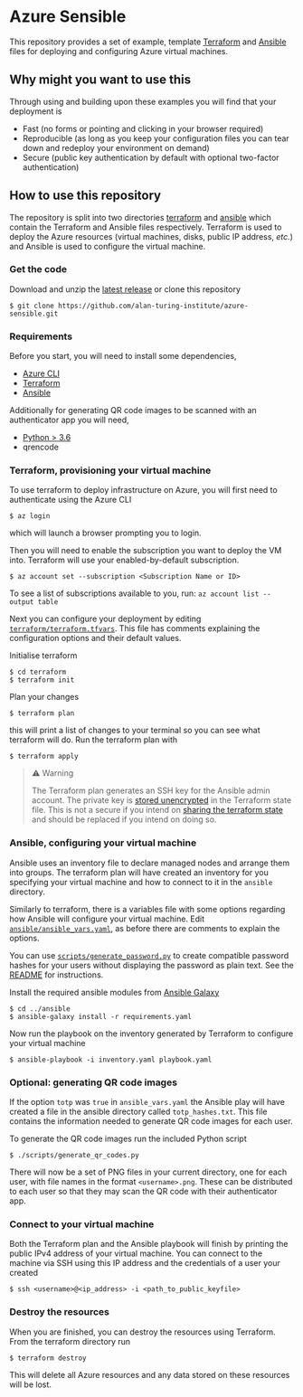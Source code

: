 # Azure Sensible

This repository provides a set of example, template
[Terraform](https://www.terraform.io/) and [Ansible](https://www.ansible.com)
files for deploying and configuring Azure virtual machines.

## Why might you want to use this

Through using and building upon these examples you will find that your
deployment is

- Fast (no forms or pointing and clicking in your browser required)
- Reproducible (as long as you keep your configuration files you can tear down
  and redeploy your environment on demand)
- Secure (public key authentication by default with optional two-factor
  authentication)

## How to use this repository

The repository is split into two directories [terraform](./terraform) and
[ansible](./ansible) which contain the Terraform and Ansible files respectively.
Terraform is used to deploy the Azure resources (virtual machines, disks, public
IP address, _etc._) and Ansible is used to configure the virtual machine.

### Get the code

Download and unzip the [latest
release](https://github.com/alan-turing-institute/azure-sensible/releases/latest)
or clone this repository

```
$ git clone https://github.com/alan-turing-institute/azure-sensible.git
```

### Requirements

Before you start, you will need to install some dependencies,

- [Azure CLI](https://docs.microsoft.com/en-us/cli/azure/install-azure-cli)
- [Terraform](https://learn.hashicorp.com/tutorials/terraform/install-cli)
- [Ansible](https://docs.ansible.com/ansible/latest/installation_guide/intro_installation.html)

Additionally for generating QR code images to be scanned with an authenticator
app you will need,

- [Python > 3.6](https://wiki.python.org/moin/BeginnersGuide/Download)
- qrencode

### Terraform, provisioning your virtual machine

To use terraform to deploy infrastructure on Azure, you will first need to
authenticate using the Azure CLI

```
$ az login
```

which will launch a browser prompting you to login.

Then you will need to enable the subscription you want to deploy the VM into.
Terraform will use your enabled-by-default subscription.

```
$ az account set --subscription <Subscription Name or ID>
```

To see a list of subscriptions available to you, run: `az account list --output table`

Next you can configure your deployment by editing
[`terraform/terraform.tfvars`](terraform/terraform.tfvars). This file has
comments explaining the configuration options and their default values.

Initialise terraform

```
$ cd terraform
$ terraform init
```

Plan your changes

```
$ terraform plan
```

this will print a list of changes to your terminal so you can see what terraform
will do. Run the terraform plan with

```
$ terraform apply
```

> :warning: Warning
>
> The Terraform plan generates an SSH key for the Ansible admin account. The
> private key is [stored
> unencrypted](https://registry.terraform.io/providers/hashicorp/tls/latest/docs/resources/private_key)
> in the Terraform state file. This is not a secure if you intend on [sharing
> the terraform state](https://www.terraform.io/docs/state/remote.html) and
> should be replaced if you intend on doing so.

### Ansible, configuring your virtual machine

Ansible uses an inventory file to declare managed nodes and arrange them into
groups. The terraform plan will have created an inventory for you specifying
your virtual machine and how to connect to it in the `ansible` directory.

Similarly to terraform, there is a variables file with some options regarding
how Ansible will configure your virtual machine. Edit
[`ansible/ansible_vars.yaml`](ansible/ansible_vars.yaml), as before there are
comments to explain the options.

You can use [`scripts/generate_password.py`](scripts/generate_password.py) to
create compatible password hashes for your users without displaying the password
as plain text. See the [README](scripts/README.md#generating-password-hashes)
for instructions.

Install the required ansible modules from [Ansible
Galaxy](https://galaxy.ansible.com)

```
$ cd ../ansible
$ ansible-galaxy install -r requirements.yaml
```

Now run the playbook on the inventory generated by Terraform to configure your
virtual machine

```
$ ansible-playbook -i inventory.yaml playbook.yaml
```

### Optional: generating QR code images

If the option `totp` was `true` in `ansible_vars.yaml` the Ansible play will
have created a file in the ansible directory called `totp_hashes.txt`. This file
contains the information needed to generate QR code images for each user.

To generate the QR code images run the included Python script

```
$ ./scripts/generate_qr_codes.py
```

There will now be a set of PNG files in your current directory, one for each
user, with file names in the format `<username>.png`. These can be distributed
to each user so that they may scan the QR code with their authenticator app.

### Connect to your virtual machine

Both the Terraform plan and the Ansible playbook will finish by printing the
public IPv4 address of your virtual machine. You can connect to the machine
via SSH using this IP address and the credentials of a user your created

```
$ ssh <username>@<ip_address> -i <path_to_public_keyfile>
```

### Destroy the resources

When you are finished, you can destroy the resources using Terraform. From the
terraform directory run

```
$ terraform destroy
```

This will delete all Azure resources and any data stored on these resources will
be lost.

